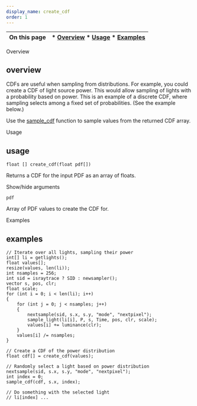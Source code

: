 ```yaml
---
display_name: create_cdf
order: 1
---
```

| On this page | * [Overview](#overview) * [Usage](#usage) * [Examples](#examples) |
| --- | --- |

Overview

## overview

CDFs are useful when sampling from distributions. For example, you could create a CDF of light source power. This would allow sampling of lights with a probability based on power. This is an example of a discrete CDF, where sampling selects among a fixed set of probabilities. (See the example below.)

Use the [sample_cdf](sample_cdf.html "Samples a cumulative distribution function (CDF).") function to sample values from the returned CDF array.

Usage

## usage

`float [] create_cdf(float pdf[])`

Returns a CDF for the input PDF as an array of floats.

Show/hide arguments

`pdf`

Array of PDF values to create the CDF for.

Examples

## examples

```vex
// Iterate over all lights, sampling their power
int[] li = getlights();
float values[];
resize(values, len(li));
int nsamples = 256;
int sid = israytrace ? SID : newsampler();
vector s, pos, clr;
float scale;
for (int i = 0; i < len(li); i++)
{
    for (int j = 0; j < nsamples; j++)
    {
        nextsample(sid, s.x, s.y, "mode", "nextpixel");
        sample_light(li[i], P, s, Time, pos, clr, scale);
        values[i] += luminance(clr);
    }
    values[i] /= nsamples;
}

// Create a CDF of the power distribution
float cdf[] = create_cdf(values);

// Randomly select a light based on power distribution
nextsample(sid, s.x, s.y, "mode", "nextpixel");
int index = 0;
sample_cdf(cdf, s.x, index);

// Do something with the selected light
// li[index] ...

```
